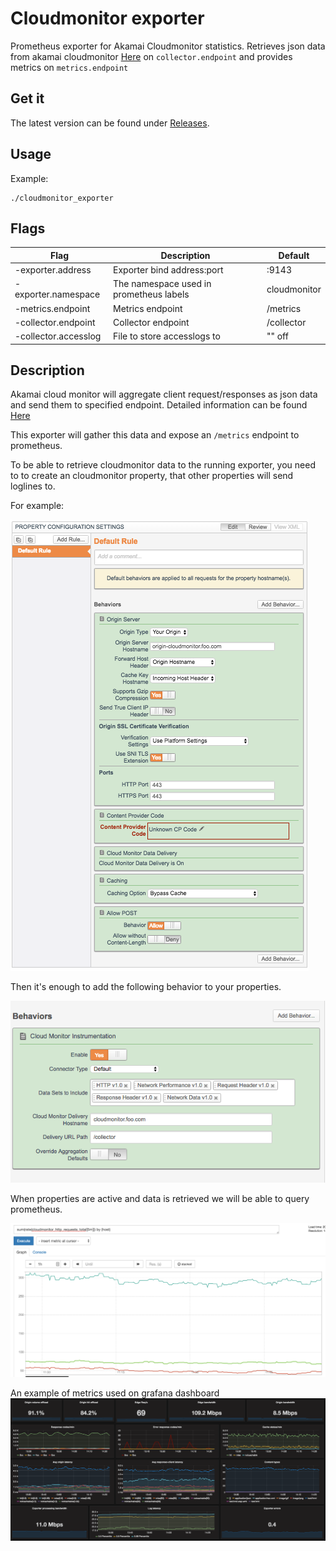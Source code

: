 # Cloudmonitor exporter
Prometheus exporter for Akamai Cloudmonitor statistics.
Retrieves json data from akamai cloudmonitor [Here](https://control.akamai.com/dl/customers/ALTA/Cloud-Monitor-Implementation.pdf) on `collector.endpoint` and provides metrics on `metrics.endpoint`

## Get it
The latest version can be found under [Releases](https://github.com/ExpressenAB/cloudmonitor_exporter/releases).

## Usage
Example: 
```
./cloudmonitor_exporter
```

## Flags
Flag | Description | Default
-----|-------------|---------
-exporter.address | Exporter bind address:port | :9143
-exporter.namespace | The namespace used in prometheus labels | cloudmonitor
-metrics.endpoint | Metrics endpoint | /metrics
-collector.endpoint | Collector endpoint | /collector
-collector.accesslog | File to store accesslogs to | "" off

## Description
Akamai cloud monitor will aggregate client request/responses as json data and send them to specified endpoint.
Detailed information can be found [Here](https://control.akamai.com/dl/customers/ALTA/Cloud-Monitor-Implementation.pdf)

This exporter will gather this data and expose an `/metrics` endpoint to prometheus.

To be able to retrieve cloudmonitor data to the running exporter, you need to to create an cloudmonitor property, that other properties will send loglines to.

For example:

![alt text](docs/akamai_config.png "Akamai config")

Then it's enough to add the following behavior to your properties.

![alt text](docs/akamai_behavior.png "Akamai behavior")

When properties are active and data is retrieved we will be able to query prometheus.

![alt text](docs/prometheus.png "Prometheus")

An example of metrics used on grafana dashboard
![alt text](docs/grafana.png "Prometheus")






